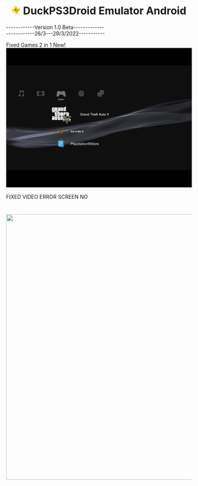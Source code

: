 ## <h1 align="center"> <img src="https://github.com/duckps3droidemulator/DuckPS3Droid/blob/main/Icon/64.png" height="24" width="24"> DuckPS3Droid Emulator Android </h1>
 

------------Version 1.0 Beta-------------\
------------26/3---29/3/2022-----------

Fixed Games 2 in 1 New!\
![](README/095354.png)


FIXED VIDEO ERROR SCREEN NO
<h1 align="center"> <img src="https://github.com/duckps3droidemulator/DuckPS3Droid/blob/main/Original%20PS3/ps3startup.gif" height="720px" width="1280px"> </h1>

